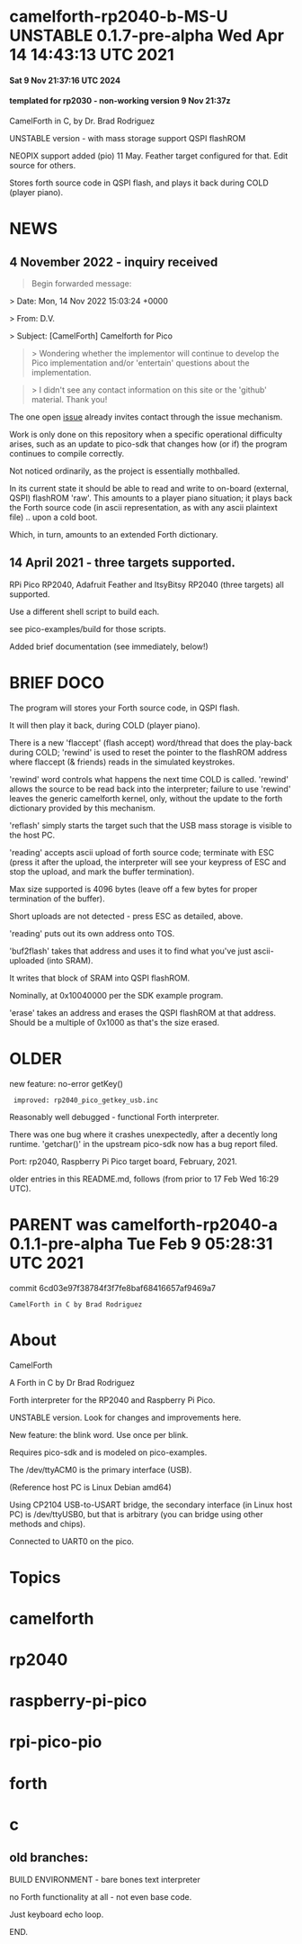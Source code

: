 # camelforth-rp2040-b-MS-U   UNSTABLE   0.1.7-pre-alpha   Wed Apr 14 14:43:13 UTC 2021

#### Sat  9 Nov 21:37:16 UTC 2024
#### templated for rp2030 - non-working version 9 Nov 21:37z

CamelForth in C, by Dr. Brad Rodriguez

UNSTABLE version - with mass storage support QSPI flashROM

NEOPIX support added (pio) 11 May.
Feather target configured for that. Edit source for others.

Stores forth source code in QSPI flash, and plays it
back during COLD (player piano).

# NEWS
## 4 November 2022 - inquiry received


> Begin forwarded message:

&gt; Date: Mon, 14 Nov 2022 15:03:24 +0000 

&gt; From: D.V. 

&gt; Subject: [CamelForth] Camelforth for Pico 

>&gt; Wondering whether the implementor will continue to develop the Pico implementation and/or 'entertain' questions about the implementation.

>&gt; I didn't see any contact information on this site or the 'github' material.  Thank you!

The one open [issue](https://github.com/wa1tnr/camelforth-rp2040-b-MS-U/issues/2) already invites contact through the issue mechanism.

Work is only done on this repository when a specific operational
difficulty arises, such as an update to pico-sdk that changes
how (or if) the program continues to compile correctly.

Not noticed ordinarily, as the project is essentially mothballed.

In its current state it should be able to read and write to
on-board (external, QSPI) flashROM 'raw'.  This amounts to a
player piano situation; it plays back the Forth source code
(in ascii representation, as with any ascii plaintext file)
.. upon a cold boot.

Which, in turn, amounts to an extended Forth dictionary.

## 14 April 2021 - three targets supported.

RPi Pico RP2040, Adafruit Feather and ItsyBitsy RP2040
(three targets) all supported.

Use a different shell script to build each.

see pico-examples/build for those scripts.

Added brief documentation (see immediately, below!)

# BRIEF DOCO

The program will stores your Forth source code, in
QSPI flash.

It will then play it back, during COLD (player piano).

There is a new 'flaccept' (flash accept) word/thread
that does the play-back during COLD; 'rewind' is used
to reset the pointer to the flashROM address where
flaccept (& friends) reads in the simulated keystrokes.

'rewind' word controls what happens the next time COLD
is called.  'rewind' allows the source to be read back
into the interpreter; failure to use 'rewind' leaves
the generic camelforth kernel, only, without the update
to the forth dictionary provided by this mechanism.

'reflash' simply starts the target such that the USB
mass storage is visible to the host PC.

'reading' accepts ascii upload of forth source code;
terminate with ESC (press it after the upload, the
interpreter will see your keypress of ESC and stop
the upload, and mark the buffer termination).

Max size supported is 4096 bytes (leave off a few
bytes for proper termination of the buffer).

Short uploads are not detected - press ESC as
detailed, above.

'reading' puts out its own address onto TOS.

'buf2flash' takes that address and uses it to find
what you've just ascii-uploaded (into SRAM).

It writes that block of SRAM into QSPI flashROM.

Nominally, at 0x10040000 per the SDK example program.

'erase' takes an address and erases the QSPI flashROM
at that address.  Should be a multiple of 0x1000 as
that's the size erased.

# OLDER

 new feature: no-error getKey()

     improved: rp2040_pico_getkey_usb.inc


Reasonably well debugged - functional Forth interpreter.

There was one bug where it crashes unexpectedly, after
a decently long runtime.  'getchar()' in the upstream
pico-sdk now has a bug report filed.

Port: rp2040, Raspberry Pi Pico target board, February, 2021.

older entries in this README.md, follows (from prior to 17 Feb Wed 16:29 UTC).


# PARENT was camelforth-rp2040-a    0.1.1-pre-alpha   Tue Feb 9 05:28:31 UTC 2021

commit 6cd03e97f38784f3f7fe8baf68416657af9469a7

    CamelForth in C by Brad Rodriguez

# About

CamelForth

A Forth in C by Dr Brad Rodriguez

Forth interpreter for the
RP2040 and Raspberry Pi Pico.

UNSTABLE version.  Look for changes and improvements here.

New feature: the blink word.  Use once per blink.

Requires pico-sdk and is modeled on pico-examples.

The /dev/ttyACM0 is the primary interface (USB).

(Reference host PC is Linux Debian amd64)

Using CP2104 USB-to-USART bridge, the secondary
interface (in Linux host PC) is /dev/ttyUSB0, but
that is arbitrary (you can bridge using other
methods and chips).

Connected to UART0 on the pico.

# Topics

# camelforth
# rp2040
# raspberry-pi-pico

# rpi-pico-pio

# forth
# c


## old branches:

BUILD ENVIRONMENT - bare bones text interpreter

no Forth functionality at all - not even base code.

Just keyboard echo loop.

END.
